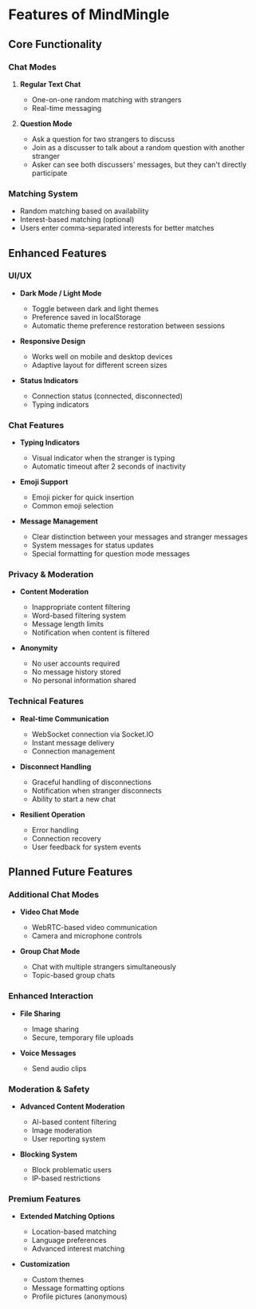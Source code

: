 # Features of MindMingle

## Core Functionality

### Chat Modes
1. **Regular Text Chat**
   - One-on-one random matching with strangers
   - Real-time messaging

2. **Question Mode**
   - Ask a question for two strangers to discuss
   - Join as a discusser to talk about a random question with another stranger
   - Asker can see both discussers' messages, but they can't directly participate

### Matching System
- Random matching based on availability
- Interest-based matching (optional)
- Users enter comma-separated interests for better matches

## Enhanced Features

### UI/UX
- **Dark Mode / Light Mode**
  - Toggle between dark and light themes
  - Preference saved in localStorage
  - Automatic theme preference restoration between sessions

- **Responsive Design**
  - Works well on mobile and desktop devices
  - Adaptive layout for different screen sizes

- **Status Indicators**
  - Connection status (connected, disconnected)
  - Typing indicators

### Chat Features
- **Typing Indicators**
  - Visual indicator when the stranger is typing
  - Automatic timeout after 2 seconds of inactivity

- **Emoji Support**
  - Emoji picker for quick insertion
  - Common emoji selection

- **Message Management**
  - Clear distinction between your messages and stranger messages
  - System messages for status updates
  - Special formatting for question mode messages

### Privacy & Moderation
- **Content Moderation**
  - Inappropriate content filtering
  - Word-based filtering system
  - Message length limits
  - Notification when content is filtered

- **Anonymity**
  - No user accounts required
  - No message history stored
  - No personal information shared

### Technical Features
- **Real-time Communication**
  - WebSocket connection via Socket.IO
  - Instant message delivery
  - Connection management

- **Disconnect Handling**
  - Graceful handling of disconnections
  - Notification when stranger disconnects
  - Ability to start a new chat

- **Resilient Operation**
  - Error handling
  - Connection recovery
  - User feedback for system events

## Planned Future Features

### Additional Chat Modes
- **Video Chat Mode**
  - WebRTC-based video communication
  - Camera and microphone controls

- **Group Chat Mode**
  - Chat with multiple strangers simultaneously
  - Topic-based group chats

### Enhanced Interaction
- **File Sharing**
  - Image sharing
  - Secure, temporary file uploads

- **Voice Messages**
  - Send audio clips

### Moderation & Safety
- **Advanced Content Moderation**
  - AI-based content filtering
  - Image moderation
  - User reporting system

- **Blocking System**
  - Block problematic users
  - IP-based restrictions

### Premium Features
- **Extended Matching Options**
  - Location-based matching
  - Language preferences
  - Advanced interest matching

- **Customization**
  - Custom themes
  - Message formatting options
  - Profile pictures (anonymous)
